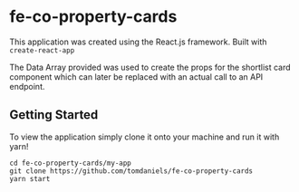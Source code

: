 # fe-co-property-cards

This application was created using the React.js framework. Built with
`create-react-app`

The Data Array provided was used to create the props for the shortlist card component which can later be replaced with an actual call to an API endpoint.

## Getting Started

To view the application simply clone it onto your machine and run it with yarn!
```terminal
cd fe-co-property-cards/my-app
git clone https://github.com/tomdaniels/fe-co-property-cards
yarn start
```
